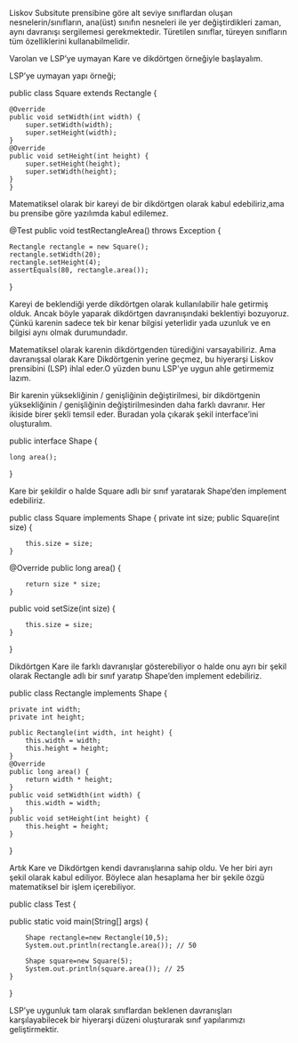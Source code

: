 Liskov Subsitute prensibine göre alt seviye sınıflardan oluşan nesnelerin/sınıfların, ana(üst) sınıfın nesneleri ile yer değiştirdikleri zaman, aynı davranışı sergilemesi gerekmektedir. Türetilen sınıflar, türeyen sınıfların tüm özelliklerini kullanabilmelidir.

Varolan ve LSP’ye uymayan Kare ve dikdörtgen örneğiyle başlayalım.

LSP’ye uymayan yapı örneği;

public class Square extends Rectangle {

    @Override
    public void setWidth(int width) {
        super.setWidth(width);
        super.setHeight(width);
    }
    @Override
    public void setHeight(int height) {
        super.setHeight(height);
        super.setWidth(height);
    }
    }

Matematiksel olarak bir kareyi de bir dikdörtgen olarak kabul edebiliriz,ama bu prensibe göre yazılımda kabul edilemez.

@Test
public void testRectangleArea() throws Exception {

    Rectangle rectangle = new Square();
    rectangle.setWidth(20);
    rectangle.setHeight(4);
    assertEquals(80, rectangle.area());

}

Kareyi de beklendiği yerde dikdörtgen olarak kullanılabilir hale getirmiş olduk. Ancak böyle yaparak dikdörtgen davranışındaki beklentiyi bozuyoruz. Çünkü karenin sadece tek bir kenar bilgisi yeterlidir yada uzunluk ve en bilgisi aynı olmak durumundadır.

Matematiksel olarak karenin dikdörtgenden türediğini varsayabiliriz. Ama davranışsal olarak Kare Dikdörtgenin yerine geçmez, bu hiyerarşi Liskov prensibini (LSP) ihlal eder.O
yüzden bunu LSP'ye uygun ahle getirmemiz lazım.

Bir karenin yüksekliğinin / genişliğinin değiştirilmesi, bir dikdörtgenin yüksekliğinin / genişliğinin değiştirilmesinden daha farklı davranır. Her ikiside birer şekli temsil eder. Buradan yola çıkarak şekil interface’ini oluşturalım.

public interface Shape {

    long area();

}

Kare bir şekildir o halde Square adlı bir sınıf yaratarak Shape’den implement edebiliriz.

public class Square implements Shape {
private int size;
public Square(int size) {

        this.size = size;
    }

@Override
public long area() {

        return size * size;
    }

public void setSize(int size) {

        this.size = size;
    }

}

Dikdörtgen Kare ile farklı davranışlar gösterebiliyor o halde onu ayrı bir şekil olarak Rectangle adlı bir sınıf yaratıp Shape’den implement edebiliriz.

public class Rectangle implements Shape {

    private int width;
    private int height;

    public Rectangle(int width, int height) {
        this.width = width;
        this.height = height;
    }
    @Override
    public long area() {
        return width * height;
    }
    public void setWidth(int width) {
        this.width = width;
    }
    public void setHeight(int height) {
        this.height = height;
    }

}

Artık Kare ve Dikdörtgen kendi davranışlarına sahip oldu. Ve her biri ayrı şekil olarak kabul ediliyor. Böylece alan hesaplama her bir şekile özgü matematiksel bir işlem içerebiliyor.

public class Test {

public static void main(String[] args) {

        Shape rectangle=new Rectangle(10,5);
        System.out.println(rectangle.area()); // 50

        Shape square=new Square(5);
        System.out.println(square.area()); // 25
    }

}

LSP’ye uygunluk tam olarak sınıflardan beklenen davranışları karşılayabilecek bir hiyerarşi düzeni oluşturarak sınıf yapılarımızı geliştirmektir.

